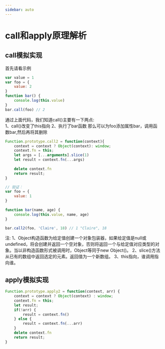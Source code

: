 ```yaml
---
sidebar: auto
---
```


# call和apply原理解析

## call模拟实现

首先请看示例
``` js
var value = 1
var foo = {
    value: 2
}
function bar() {
	console.log(this.value)
}
bar.call(foo) // 2
```
通过上面代码，我们知道call()主要有一下两点:  
1、call()改变了this指向
2、执行了bar函数
那么可以为foo添加属性bar，调用函数bar,然后再将其删除
``` js
Function.prototype.call2 = function(context){
    context = context ? Object(context): window;
    context.fn = this;
    let args = [...arguments].slice(1)
    let result = context.fn(...args)
    
    delete context.fn
    return result;
}
```
``` js
// 验证：
var foo = {
    value: 1
}
   
function bar(name, age) {
    console.log(this.value, name, age)
}

bar.call2(foo, 'Claire', 18) // 1 "Claire", 18
```
注:
1、Object构造函数为给定值创建一个对象包装器，如果给定值是null或undefined，将会创建并返回一个空对象，否则将返回一个与给定值对应类型的对象。当以非构造函数形式被调用时，Object等同于new Object()。
2、slice()方法从已有的数组中返回选定的元素。返回值为一个新数组。
3、this指向，谁调用指向谁。
## apply模拟实现
``` js
Function.prototype.apply2 = function(context, arr) {
    context = context ? Object(context) : window;
    context.fn = this;
    let result;
    if(!arr) {
        result = context.fn()
    } else {
        result = context.fn(...arr)
    }
    delete context.fn
    return result;
}
```

